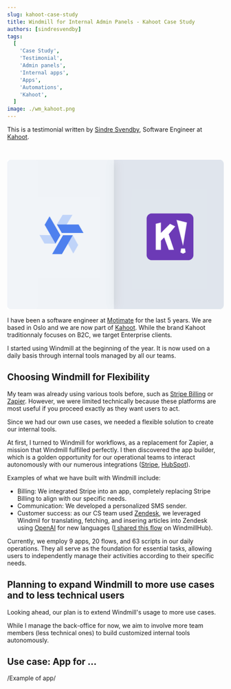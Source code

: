 ```yaml
---
slug: kahoot-case-study
title: Windmill for Internal Admin Panels - Kahoot Case Study
authors: [sindresvendby]
tags:
  [
    'Case Study',
    'Testimonial',
    'Admin panels',
    'Internal apps',
    'Apps',
    'Automations',
    'Kahoot',
  ]
image: ./wm_kahoot.png
---
```


This is a testimonial written by [Sindre Svendby](https://github.com/pka), Software Engineer at [Kahoot](https://kahoot.com/).

<!--truncate-->

<br/>

![Windmill Kahoot](./wm_kahoot.png)

I have been a software engineer at [Motimate](https://www.motimateapp.com/) for the last 5 years. We are based in Oslo and we are now part of [Kahoot](https://kahoot.com/). While the brand Kahoot traditionnaly focuses on B2C, we target Enterprise clients.

I started using Windmill at the beginning of the year. It is now used on a daily basis through internal tools managed by all our teams.

## Choosing Windmill for Flexibility

My team was already using various tools before, such as [Stripe Billing](https://stripe.com/en-fr/billing) or <a href="https://zapier.com/" rel="nofollow">Zapier</a>. However, we were limited technically because these platforms are most useful if you proceed exactly as they want users to act.

Since we had our own use cases, we needed a flexible solution to create our internal tools.

At first, I turned to Windmill for workflows, as a replacement for Zapier, a mission that Windmill fulfilled perfectly. I then discovered the app builder, which is a golden opportunity for our operational teams to interact autonomously with our numerous integrations ([Stripe](https://hub.windmill.dev/integrations/stripe), [HubSpot](https://hub.windmill.dev/integrations/hubspot)).

Examples of what we have built with Windmill include:
- Billing: We integrated Stripe into an app, completely replacing Stripe Billing to align with our specific needs.
- Communication: We developed a personalized SMS sender.
- Customer success: as our CS team used [Zendesk](https://www.zendesk.com/), we leveraged Windmil for translating, fetching, and insering articles into Zendesk using [OpenAI](https://hub.windmill.dev/integrations/openai) for new languages ([I shared this flow](https://hub.windmill.dev/flows/47/insert-zendesk-articles-into-supabase-with-openaiembedings) on WindmillHub).
  
Currently, we employ 9 apps, 20 flows, and 63 scripts in our daily operations. They all serve as the foundation for essential tasks, allowing users to independently manage their activities according to their specific needs.

## Planning to expand Windmill to more use cases and to less technical users

Looking ahead, our plan is to extend Windmill's usage to more use cases.

While I manage the back-office for now, we aim to involve more team members (less technical ones) to build customized internal tools autonomously.

## Use case: App for ...

/Example of app/